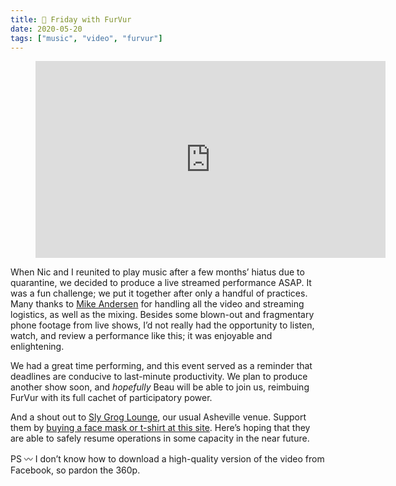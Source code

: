 ```yaml
---
title: 🎵 Friday with FurVur
date: 2020-05-20
tags: ["music", "video", "furvur"]
---
```


<figure class="video-embed" style="--aspect-ratio: 9 / 16;">
  <iframe width="560" height="315" src="https://www.youtube-nocookie.com/embed/MDJRViA-Yj0" frameborder="0" allow="accelerometer; autoplay; encrypted-media; gyroscope; picture-in-picture" allowfullscreen></iframe>
</figure>

When Nic and I reunited to play music after a few months’ hiatus due to quarantine, we decided to produce a live streamed performance ASAP. It was a fun challenge; we put it together after only a handful of practices. Many thanks to [Mike Andersen](https://www.youtube.com/user/MikeAndersenPiano) for handling all the video and streaming logistics, as well as the mixing. Besides some blown-out and fragmentary phone footage from live shows, I’d not really had the opportunity to listen, watch, and review a performance like this; it was enjoyable and enlightening.

We had a great time performing, and this event served as a reminder that deadlines are conducive to last-minute productivity. We plan to produce another show soon, and *hopefully* Beau will be able to join us, reimbuing FurVur with its full cachet of participatory power.

And a shout out to [Sly Grog Lounge](https://slygroglounge.com), our usual Asheville venue. Support them by [buying a face mask or t-shirt at this site](https://slygrog.square.site/). Here’s hoping that they are able to safely resume operations in some capacity in the near future.

PS 〰 I don’t know how to download a high-quality version of the video from Facebook, so pardon the 360p.
